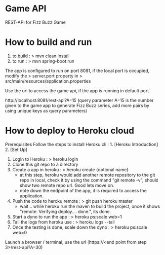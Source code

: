 # Game API

REST-API for Fizz Buzz Game

# How to build and run 

1. to build : > mvn clean install
2. to run 	: > mvn spring-boot:run 

The app is configured to run on port 8081, if the local port is occupied, modify the > server.port property in > src/main/resources/application.properties

Use the url to access the game api, if the app is running in default port 

http://localhost:8081/rest-api?A=15  (query parameter A=15 is the number given to the game app to generate Fizz Buzz series, add more pairs by 
using unique keys as query parameters)

# How to deploy to Heroku cloud

Prerequisites
	Follow the steps to install Heroku cli : 
			1. [Heroku Introduction]
            2. [Set Up]
1. Login to Heroku : > heroku login
2. Clone this git repo to a directory
3. Create a app in heroku : > heroku create {optional name}
	- at this step, heroku would add another remote repository to the git repo in local, check it by using the command "git remote -v", should show two remote repo url. Good lets move on.
	- note down the endpoint of the app, it is required to access the application.
4. Push the code to heroku remote : > git push heroku master
	- wait .. while heroku run the maven to build the project, once it shows "remote: Verifying deploy.... done.", its done.
5. Start a dyno to run the app : > heroku ps:scale web=1
6. Tail the logs from heroku use : > heroku logs --tail
7. Once the testing is done, scale down the dyno : > heroku ps:scale web=0

Launch a browser / terminal, use the url (https://<end point from step 3>/rest-api?A=30)




